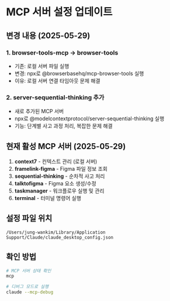 # MCP 서버 설정 업데이트

## 변경 내용 (2025-05-29)

### 1. browser-tools-mcp → browser-tools

- 기존: 로컬 서버 파일 실행
- 변경: npx로 @browserbasehq/mcp-browser-tools 실행
- 이유: 로컬 서버 연결 타임아웃 문제 해결

### 2. server-sequential-thinking 추가

- 새로 추가된 MCP 서버
- npx로 @modelcontextprotocol/server-sequential-thinking 실행
- 기능: 단계별 사고 과정 처리, 복잡한 문제 해결

## 현재 활성 MCP 서버 (2025-05-29)

1. **context7** - 컨텍스트 관리 (로컬 서버)
2. **framelink-figma** - Figma 파일 정보 조회
3. **sequential-thinking** - 순차적 사고 처리
4. **talktofigma** - Figma 요소 생성/수정
5. **taskmanager** - 워크플로우 실행 및 관리
6. **terminal** - 터미널 명령어 실행

## 설정 파일 위치

```
/Users/jung-wankim/Library/Application Support/Claude/claude_desktop_config.json
```

## 확인 방법

```bash
# MCP 서버 상태 확인
mcp

# 디버그 모드로 실행
claude --mcp-debug
```
